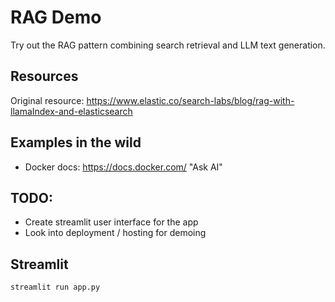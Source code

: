 # RAG Demo

Try out the RAG pattern combining search retrieval and LLM text generation.

## Resources

Original resource: https://www.elastic.co/search-labs/blog/rag-with-llamaIndex-and-elasticsearch

## Examples in the wild

- Docker docs: https://docs.docker.com/ "Ask AI"

## TODO:

- Create streamlit user interface for the app
- Look into deployment / hosting for demoing

## Streamlit

```bash
streamlit run app.py
```

